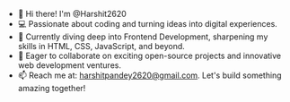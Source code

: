 - 👋 Hi there! I'm @Harshit2620
- 💻 Passionate about coding and turning ideas into digital experiences.
- 🌱 Currently diving deep into Frontend Development, sharpening my skills in HTML, CSS, JavaScript, and beyond.
- 🤝 Eager to collaborate on exciting open-source projects and innovative web development ventures.
- 📫 Reach me at: harshitpandey2620@gmail.com. Let's build something amazing together!

<!---
Harshit2620/Harshit2620 is a ✨ special ✨ repository because its `README.md` (this file) appears on your GitHub profile.
You can click the Preview link to take a look at your changes.
--->
